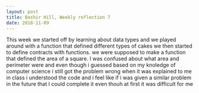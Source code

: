 ```yaml
---
layout: post
title: Bashir Hill, Weekly reflection 7
date: 2018-11-09 
---
```


This week we started off by learning about data types and we played around with a function that defined different types of cakes we then started to define contracts with functions. we were supposed to make a function that defined the area of a square. I was confused about what area and perimeter were and even though i guessed based on my knoledge of computer science i still got the problem wrong when it was explained to me in class i understood the code and i feel like if i was given a similar problem in the future that I could complete it even thouh at first it was difficult for me    



